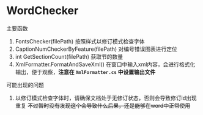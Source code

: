 # WordChecker

主要函数
 1. FontsChecker(filePath) 按照样式以修订模式检查字体
 2. CaptionNumCheckerByFeature(filePath) 对编号错误图表进行定位
 3. int GetSectionCount(filePath) 获取节的数量
 4. XmlFormatter.FormatAndSaveXml() 在窗口中输入xml内容，会进行格式化输出，便于观察，**注意在 `XmlFormatter.cs` 中设置输出文件**

可能出现的问题
 1. 以修订模式检查字体时，请确保文档处于无修订状态，否则会导致修订id出现重复
    ~~不过暂时没有发现这个会导致什么后果，还是能够在word中正常使用~~
